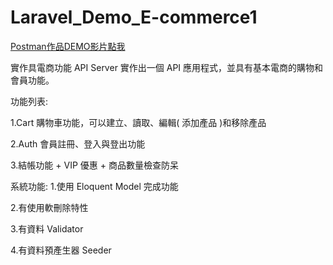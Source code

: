 # Laravel_Demo_E-commerce1
[Postman作品DEMO影片點我](https://youtu.be/DORqcH3Fl1c/ "link")

實作具電商功能 API Server
實作出一個 API 應用程式，並具有基本電商的購物和會員功能。

功能列表:

1.Cart 購物車功能，可以建立、讀取、編輯( 添加產品 )和移除產品

2.Auth 會員註冊、登入與登出功能

3.結帳功能 + VIP 優惠 + 商品數量檢查防呆

系統功能:
1.使用 Eloquent Model 完成功能

2.有使用軟刪除特性

3.有資料 Validator

4.有資料預產生器 Seeder

